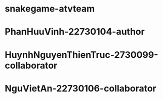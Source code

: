# snakegame-atvteam
# PhanHuuVinh-22730104-author
# HuynhNguyenThienTruc-2730099-collaborator
# NguVietAn-22730106-collaborator

